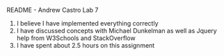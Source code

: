 README - Andrew Castro Lab 7

1. I believe I have implemented everything correctly
2. I have discussed concepts with Michael Dunkelman as well as Jquery
help from W3Schools and StackOverflow
3. I have spent about 2.5 hours on this assignment